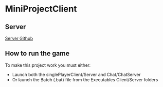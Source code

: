 # MiniProjectClient

## Server
[Server Github](https://github.com/kmortensenf/MiniProjectServer)

## How to run the game

To make this project work you must either:

- Launch both the singlePlayerClient/Server and Chat/ChatServer
- Or launch the Batch (.bat) file from the Executables Client/Server folders
